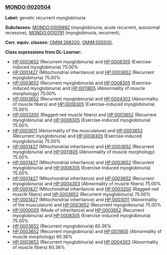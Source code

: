 
### [MONDO:0020504](http://purl.obolibrary.org/obo/MONDO_0020504)
**Label:** genetic recurrent myoglobinuria

**Subclasses:** [MONDO:0009992](http://purl.obolibrary.org/obo/MONDO_0009992) (myoglobinuria, acute recurrent, autosomal recessive), [MONDO:0010791](http://purl.obolibrary.org/obo/MONDO_0010791) (myoglobinuria, recurrent), 

**Corr. equiv. classes:** [OMIM:268200](http://purl.obolibrary.org/obo/OMIM_268200), [OMIM:550500](http://purl.obolibrary.org/obo/OMIM_550500), 

**Class expressions from DL-Learner:**

- [HP:0003652](http://purl.obolibrary.org/obo/HP_0003652) (Recurrent myoglobinuria) and [HP:0008305](http://purl.obolibrary.org/obo/HP_0008305) (Exercise-induced myoglobinuria) 75.00%
- [HP:0001427](http://purl.obolibrary.org/obo/HP_0001427) (Mitochondrial inheritance) and [HP:0003652](http://purl.obolibrary.org/obo/HP_0003652) (Recurrent myoglobinuria) 75.00%
- [HP:0003652](http://purl.obolibrary.org/obo/HP_0003652) (Recurrent myoglobinuria) and [HP:0008305](http://purl.obolibrary.org/obo/HP_0008305) (Exercise-induced myoglobinuria) and [HP:0011805](http://purl.obolibrary.org/obo/HP_0011805) (Abnormality of muscle morphology) 75.00%
- [HP:0003652](http://purl.obolibrary.org/obo/HP_0003652) (Recurrent myoglobinuria) and [HP:0004303](http://purl.obolibrary.org/obo/HP_0004303) (Abnormality of muscle fibers) and [HP:0008305](http://purl.obolibrary.org/obo/HP_0008305) (Exercise-induced myoglobinuria) 75.00%
- [HP:0003200](http://purl.obolibrary.org/obo/HP_0003200) (Ragged-red muscle fibers) and [HP:0003652](http://purl.obolibrary.org/obo/HP_0003652) (Recurrent myoglobinuria) and [HP:0008305](http://purl.obolibrary.org/obo/HP_0008305) (Exercise-induced myoglobinuria) 75.00%
- [HP:0003011](http://purl.obolibrary.org/obo/HP_0003011) (Abnormality of the musculature) and [HP:0003652](http://purl.obolibrary.org/obo/HP_0003652) (Recurrent myoglobinuria) and [HP:0008305](http://purl.obolibrary.org/obo/HP_0008305) (Exercise-induced myoglobinuria) 75.00%
- [HP:0001427](http://purl.obolibrary.org/obo/HP_0001427) (Mitochondrial inheritance) and [HP:0003652](http://purl.obolibrary.org/obo/HP_0003652) (Recurrent myoglobinuria) and [HP:0011805](http://purl.obolibrary.org/obo/HP_0011805) (Abnormality of muscle morphology) 75.00%
- [HP:0001427](http://purl.obolibrary.org/obo/HP_0001427) (Mitochondrial inheritance) and [HP:0003652](http://purl.obolibrary.org/obo/HP_0003652) (Recurrent myoglobinuria) and [HP:0008305](http://purl.obolibrary.org/obo/HP_0008305) (Exercise-induced myoglobinuria) 75.00%
- [HP:0001427](http://purl.obolibrary.org/obo/HP_0001427) (Mitochondrial inheritance) and [HP:0003652](http://purl.obolibrary.org/obo/HP_0003652) (Recurrent myoglobinuria) and [HP:0004303](http://purl.obolibrary.org/obo/HP_0004303) (Abnormality of muscle fibers) 75.00%
- [HP:0001427](http://purl.obolibrary.org/obo/HP_0001427) (Mitochondrial inheritance) and [HP:0003200](http://purl.obolibrary.org/obo/HP_0003200) (Ragged-red muscle fibers) and [HP:0003652](http://purl.obolibrary.org/obo/HP_0003652) (Recurrent myoglobinuria) 75.00%
- [HP:0001427](http://purl.obolibrary.org/obo/HP_0001427) (Mitochondrial inheritance) and [HP:0003011](http://purl.obolibrary.org/obo/HP_0003011) (Abnormality of the musculature) and [HP:0003652](http://purl.obolibrary.org/obo/HP_0003652) (Recurrent myoglobinuria) 75.00%
- [HP:0000005](http://purl.obolibrary.org/obo/HP_0000005) (Mode of inheritance) and [HP:0003652](http://purl.obolibrary.org/obo/HP_0003652) (Recurrent myoglobinuria) and [HP:0008305](http://purl.obolibrary.org/obo/HP_0008305) (Exercise-induced myoglobinuria) 75.00%
- [HP:0003652](http://purl.obolibrary.org/obo/HP_0003652) (Recurrent myoglobinuria) 60.36%
- [HP:0003652](http://purl.obolibrary.org/obo/HP_0003652) (Recurrent myoglobinuria) and [HP:0011805](http://purl.obolibrary.org/obo/HP_0011805) (Abnormality of muscle morphology) 60.36%
- [HP:0003652](http://purl.obolibrary.org/obo/HP_0003652) (Recurrent myoglobinuria) and [HP:0004303](http://purl.obolibrary.org/obo/HP_0004303) (Abnormality of muscle fibers) 60.36%


